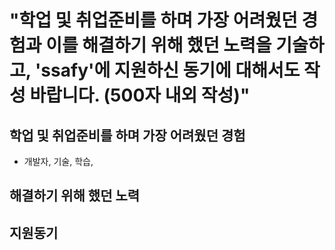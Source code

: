 # "학업 및 취업준비를 하며 가장 어려웠던 경험과 이를 해결하기 위해 했던 노력을 기술하고, 'ssafy'에 지원하신 동기에 대해서도 작성 바랍니다. (500자 내외 작성)"

## 학업 및 취업준비를 하며 가장 어려웠던 경험
- 개발자, 기술, 학습, 
## 해결하기 위해 했던 노력
## 지원동기
